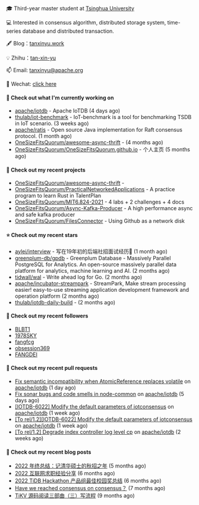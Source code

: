 🎓 Third-year master student at [Tsinghua University](https://www.tsinghua.edu.cn/)

💻 Interested in consensus algorithm, distributed storage system, time-series database and distributed transaction.

🖋 Blog：[tanxinyu.work](https://tanxinyu.work)

💡 Zhihu：[tan-xin-yu](https://www.zhihu.com/people/tan-xin-yu-22)

📫 Email: [tanxinyu@apache.org](mailto:tanxinyu@apache.org)

💬 Wechat: [click here](https://github.com/LebronAl/LebronAl/issues/1)

#### 👷 Check out what I'm currently working on

- [apache/iotdb](https://github.com/apache/iotdb) - Apache IoTDB (4 days ago)
- [thulab/iot-benchmark](https://github.com/thulab/iot-benchmark) - IoT-benchmark is a tool for benchmarking TSDB in IoT scenario. (3 weeks ago)
- [apache/ratis](https://github.com/apache/ratis) - Open source Java implementation for Raft consensus protocol. (1 month ago)
- [OneSizeFitsQuorum/awesome-async-thrift](https://github.com/OneSizeFitsQuorum/awesome-async-thrift) -  (4 months ago)
- [OneSizeFitsQuorum/OneSizeFitsQuorum.github.io](https://github.com/OneSizeFitsQuorum/OneSizeFitsQuorum.github.io) - 个人主页 (5 months ago)

#### 🌱 Check out my recent projects

- [OneSizeFitsQuorum/awesome-async-thrift](https://github.com/OneSizeFitsQuorum/awesome-async-thrift) - 
- [OneSizeFitsQuorum/PracticalNetworkedApplications](https://github.com/OneSizeFitsQuorum/PracticalNetworkedApplications) - A practice program to learn Rust in TalentPlan
- [OneSizeFitsQuorum/MIT6.824-2021](https://github.com/OneSizeFitsQuorum/MIT6.824-2021) - 4 labs &#43; 2 challenges &#43; 4 docs
- [OneSizeFitsQuorum/Async-Kafka-Producer](https://github.com/OneSizeFitsQuorum/Async-Kafka-Producer) - A high performance async and safe kafka producer
- [OneSizeFitsQuorum/FilesConnector](https://github.com/OneSizeFitsQuorum/FilesConnector) - Using Github as a network disk

#### ⭐ Check out my recent stars

- [aylei/interview](https://github.com/aylei/interview) - 写在19年初的后端社招面试经历🤑 (1 month ago)
- [greenplum-db/gpdb](https://github.com/greenplum-db/gpdb) - Greenplum Database - Massively Parallel PostgreSQL for Analytics. An open-source massively parallel data platform for analytics, machine learning and AI. (2 months ago)
- [tidwall/wal](https://github.com/tidwall/wal) - Write ahead log for Go. (2 months ago)
- [apache/incubator-streampark](https://github.com/apache/incubator-streampark) - StreamPark, Make stream processing easier! easy-to-use streaming application development framework and operation platform (2 months ago)
- [thulab/iotdb-daily-build](https://github.com/thulab/iotdb-daily-build) -  (2 months ago)

#### 👯 Check out my recent followers

- [BLBT1](https://github.com/BLBT1)
- [1978SKY](https://github.com/1978SKY)
- [fangfcg](https://github.com/fangfcg)
- [obsession369](https://github.com/obsession369)
- [FANGDEI](https://github.com/FANGDEI)

#### 🔨 Check out my recent pull requests

- [Fix semantic incompatibility when AtomicReference replaces volatile](https://github.com/apache/iotdb/pull/10418) on [apache/iotdb](https://github.com/apache/iotdb) (1 day ago)
- [Fix sonar bugs and code smells in node-common](https://github.com/apache/iotdb/pull/10374) on [apache/iotdb](https://github.com/apache/iotdb) (5 days ago)
- [[IOTDB-6022] Modify the default parameters of iotconsensus](https://github.com/apache/iotdb/pull/10325) on [apache/iotdb](https://github.com/apache/iotdb) (1 week ago)
- [[To rel/1.2][IOTDB-6022] Modify the default parameters of iotconsensus](https://github.com/apache/iotdb/pull/10267) on [apache/iotdb](https://github.com/apache/iotdb) (1 week ago)
- [[To rel/1.2] Degrade index controller log level cp](https://github.com/apache/iotdb/pull/10242) on [apache/iotdb](https://github.com/apache/iotdb) (2 weeks ago)

#### 📜 Check out my recent blog posts

- [2022 年终总结：记清华硕士的秋招之年](https://tanxinyu.work/2022-annual-summary/) (5 months ago)
- [2022 互联网求职经验分享](https://tanxinyu.work/2022-internet-job-hunting-experience-sharing/) (6 months ago)
- [2022 TiDB Hackathon 产品组最佳校园奖总结](https://tanxinyu.work/2022-tidb-hackathon/) (6 months ago)
- [Have we reached consensus on consensus？](https://tanxinyu.work/have-we-reached-consensus-on-consensus/) (7 months ago)
- [TiKV 源码阅读三部曲（三）写流程](https://tanxinyu.work/tikv-source-code-reading-write/) (9 months ago)
